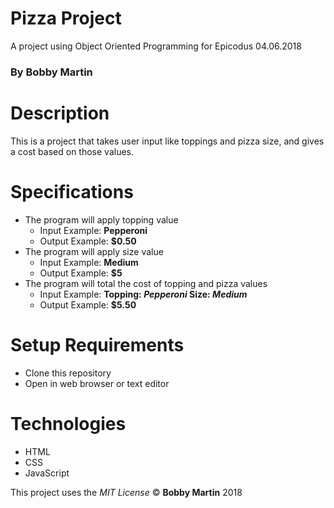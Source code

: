 # Pizza Project
A project using Object Oriented Programming for Epicodus 04.06.2018

### By Bobby Martin

# Description
This is a project that takes user input like toppings and pizza size, and gives a cost based on those values.

# Specifications
* The program will apply topping value
  * Input Example: **Pepperoni**
  * Output Example: **$0.50**
* The program will apply size value
  * Input Example: **Medium**
  * Output Example: **$5**
* The program will total the cost of topping and pizza values
  * Input Example: **Topping: _Pepperoni_ Size: _Medium_**
  * Output Example: **$5.50**

# Setup Requirements
* Clone this repository
* Open in web browser or text editor

# Technologies
* HTML
* CSS
* JavaScript

This project uses the _MIT License_
&copy; **Bobby Martin** 2018
